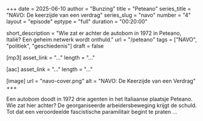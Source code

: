 +++
date = 2025-06-10
author = "Bunzing"
title = "Peteano"
series_title = "NAVO: De keerzijde van een verdrag"
series_slug = "navo"
number = "4"
layout = "episode"
eptype = "full"
duration = "00:20:00"

short_description = "Wie zat er achter de autobom in 1972 in Peteano, Italië? Een geheim netwerk wordt onthuld."
url = "/peteano"
tags = ["NAVO", "politiek", "geschiedenis"]
draft = false

[mp3]
asset_link = "..."
length = "..."

[aac]
asset_link = "..."
length = "..."

[image]
url = "navo-cover.png"
alt = "NAVO: De Keerzijde van een Verdrag"
+++

Een autobom doodt in 1972 drie agenten in het Italiaanse plaatsje Peteano. Wie zat hier achter? De georganiseerde arbeidersbeweging krijgt de schuld. Tot dat een veroordeelde fascistische paramilitair begint te praten ...
